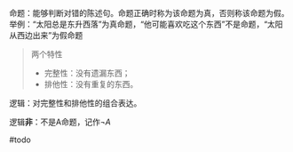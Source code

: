 命题：能够判断对错的陈述句。命题正确时称为该命题为真，否则称该命题为假。举例：“太阳总是东升西落”为真命题，“他可能喜欢吃这个东西”不是命题，“太阳从西边出来”为假命题

> 两个特性
>
> + 完整性：没有遗漏东西；
> + 排他性：没有重复的东西。

逻辑：对完整性和排他性的组合表达。

逻辑**非**：不是A命题，记作$\neg A$

#todo
